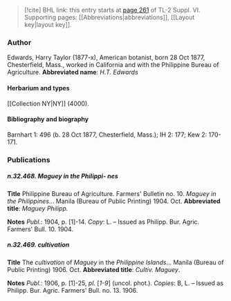 > [!cite] BHL link: this entry starts at [page 261](https://www.biodiversitylibrary.org/page/33260249) of TL-2 Suppl. VI.
> Supporting pages: [[Abbreviations|abbreviations]], [[Layout key|layout key]].

### Author

Edwards, Harry Taylor (1877-x), American botanist, born 28 Oct 1877, Chesterfield, Mass., worked in California and with the Philippine Bureau of Agriculture. 
**Abbreviated name**: *H.T. Edwards*

#### Herbarium and types

[[Collection NY|NY]] (4000).

#### Bibliography and biography

Barnhart 1: 496 (b. 28 Oct 1877, Chesterfield, Mass.); IH 2: 177; Kew 2: 170-171.

### Publications

##### n.32.468. Maguey in the Philippi- nes

**Title**
Philippine Bureau of Agriculture. Farmers' Bulletin no. 10. *Maguey in the Philippines*... Manila (Bureau of Public Printing) 1904. Oct.
**Abbreviated title**: *Maguey Philipp.*

**Notes**
*Publ*.: 1904, p. \[1\]-14. *Copy*: L. – Issued as Philipp. Bur. Agric. Farmers' Bull. 10. 1904.

##### n.32.469. cultivation

**Title**
The *cultivation* of *Maguey* in the *Philippine Islands*... Manila (Bureau of Public Printing) 1906. Oct.
**Abbreviated title**: *Cultiv. Maguey*.

**Notes**
*Publ*.: 1906, p. \[1\]-25, *pl*. \[*1-9*\] (uncol. phot.). *Copies*: B, L. – Issued as Philipp. Bur. Agric. Farmers' Bull. no. 13. 1906.

